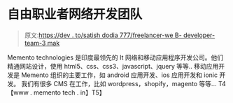# 自由职业者网络开发团队

> 原文:[https://dev . to/satish dodia 777/freelancer-we B- developer-team-3 mak](https://dev.to/satishdodia777/freelancer-web-developer-team-3mak)

Memento technologies 是印度最领先的 It 网络和移动应用程序开发公司。他们精通网站设计，使用 html5、css、css3、javascript、jquery 等等..
移动应用开发是 Memento 组织的主要工作，如 android 应用开发、ios 应用开发和 ionic 开发。
我们有很多 CMS 在工作，比如 wordpress，shopify，magento 等等...
T4【www . memento tech . in】T5】